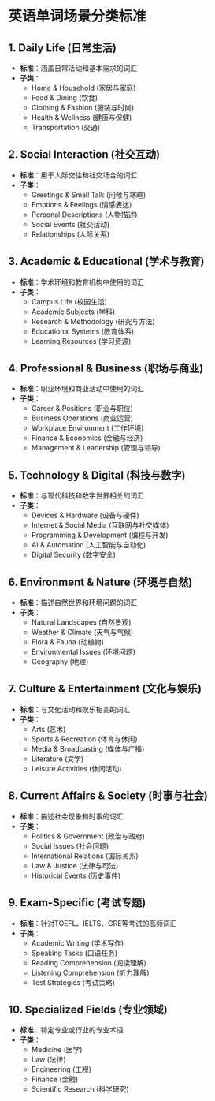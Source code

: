 # 英语单词场景分类标准

## 1. Daily Life (日常生活)
- **标准**：涵盖日常活动和基本需求的词汇
- **子类**：
  - Home & Household (家居与家庭)
  - Food & Dining (饮食)
  - Clothing & Fashion (服装与时尚)
  - Health & Wellness (健康与保健)
  - Transportation (交通)

## 2. Social Interaction (社交互动)
- **标准**：用于人际交往和社交场合的词汇
- **子类**：
  - Greetings & Small Talk (问候与寒暄)
  - Emotions & Feelings (情感表达)
  - Personal Descriptions (人物描述)
  - Social Events (社交活动)
  - Relationships (人际关系)

## 3. Academic & Educational (学术与教育)
- **标准**：学术环境和教育机构中使用的词汇
- **子类**：
  - Campus Life (校园生活)
  - Academic Subjects (学科)
  - Research & Methodology (研究与方法)
  - Educational Systems (教育体系)
  - Learning Resources (学习资源)

## 4. Professional & Business (职场与商业)
- **标准**：职业环境和商业活动中使用的词汇
- **子类**：
  - Career & Positions (职业与职位)
  - Business Operations (商业运营)
  - Workplace Environment (工作环境)
  - Finance & Economics (金融与经济)
  - Management & Leadership (管理与领导)

## 5. Technology & Digital (科技与数字)
- **标准**：与现代科技和数字世界相关的词汇
- **子类**：
  - Devices & Hardware (设备与硬件)
  - Internet & Social Media (互联网与社交媒体)
  - Programming & Development (编程与开发)
  - AI & Automation (人工智能与自动化)
  - Digital Security (数字安全)

## 6. Environment & Nature (环境与自然)
- **标准**：描述自然世界和环境问题的词汇
- **子类**：
  - Natural Landscapes (自然景观)
  - Weather & Climate (天气与气候)
  - Flora & Fauna (动植物)
  - Environmental Issues (环境问题)
  - Geography (地理)

## 7. Culture & Entertainment (文化与娱乐)
- **标准**：与文化活动和娱乐相关的词汇
- **子类**：
  - Arts (艺术)
  - Sports & Recreation (体育与休闲)
  - Media & Broadcasting (媒体与广播)
  - Literature (文学)
  - Leisure Activities (休闲活动)

## 8. Current Affairs & Society (时事与社会)
- **标准**：描述社会现象和时事的词汇
- **子类**：
  - Politics & Government (政治与政府)
  - Social Issues (社会问题)
  - International Relations (国际关系)
  - Law & Justice (法律与司法)
  - Historical Events (历史事件)

## 9. Exam-Specific (考试专题)
- **标准**：针对TOEFL、IELTS、GRE等考试的高频词汇
- **子类**：
  - Academic Writing (学术写作)
  - Speaking Tasks (口语任务)
  - Reading Comprehension (阅读理解)
  - Listening Comprehension (听力理解)
  - Test Strategies (考试策略)

## 10. Specialized Fields (专业领域)
- **标准**：特定专业或行业的专业术语
- **子类**：
  - Medicine (医学)
  - Law (法律)
  - Engineering (工程)
  - Finance (金融)
  - Scientific Research (科学研究)

